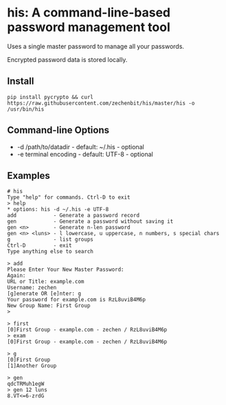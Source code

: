 his: A command-line-based password management tool
==================================================

Uses a single master password to manage all your passwords.

Encrypted password data is stored locally.

Install
-------
```
pip install pycrypto && curl https://raw.githubusercontent.com/zechenbit/his/master/his -o /usr/bin/his
```

Command-line Options
---------------
- -d /path/to/datadir - default: ~/.his - optional
- -e terminal encoding - default: UTF-8 - optional


Examples
--------

```
# his
Type "help" for commands. Ctrl-D to exit
> help
* options: his -d ~/.his -e UTF-8
add            - Generate a password record
gen            - Generate a password without saving it
gen <n>        - Generate n-len password
gen <n> <luns> - l lowercase, u uppercase, n numbers, s special chars
g              - list groups
Ctrl-D         - exit
Type anything else to search

> add     
Please Enter Your New Master Password: 
Again: 
URL or Title: example.com
Username: zechen
[g]enerate OR [e]nter: g
Your password for example.com is RzL8uviB4M6p
New Group Name: First Group
> 

> first
[0]First Group - example.com - zechen / RzL8uviB4M6p
> exam
[0]First Group - example.com - zechen / RzL8uviB4M6p

> g
[0]First Group
[1]Another Group

> gen
qdcTRMuh1egW
> gen 12 luns
8.VT<=6-zrdG
```
